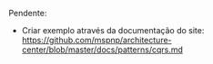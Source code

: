 Pendente:
 - Criar exemplo através da documentação do site: https://github.com/mspnp/architecture-center/blob/master/docs/patterns/cqrs.md